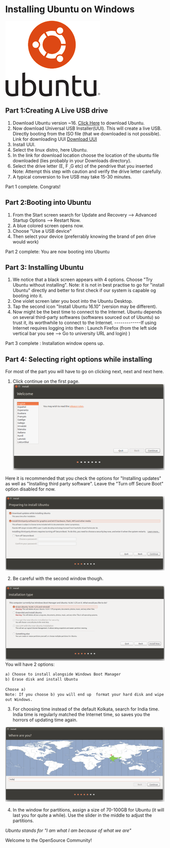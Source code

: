 # Installing Ubuntu on Windows


![Image](https://github.com/MaximumEndurance/Ubuntu-Blog/blob/master/ubuntu-logo112.png?raw=true)



## Part 1:Creating A Live USB drive

1. Download Ubuntu version ~16. [Click Here](releases.ubuntu.com/16.04.1/ubuntu-16.04.1-desktop-amd64.iso?_ga=1.267151886.1068213053.1475231553) to download Ubuntu. 
3. Now download Universal USB Installer(UUI). This will create a live USB. Directly booting from the ISO file (that we downloaded is not possible). Link for downloading UUI
	[Download UUI](https://www.pendrivelinux.com/downloads/Universal-USB-Installer/Universal-USB-Installer-1.9.7.0.exe)
4. Install UUI.
5. Select the linux distro, here Ubuntu.
6. In the link for download location  choose the location of the ubuntu file downloaded (lies probably in your Downloads directory).
7. Select the drive letter (E, F ,G etc) of the pendrive that you inserted 
	Note: Attempt this step with caution and verify the drive letter carefully.  
8. A typical conversion to live USB may take 15-30 minutes.

Part 1 complete. Congrats!

## Part 2:Booting into Ubuntu

1. From the Start screen search for Update and Recovery --> Advanced Startup Options --> Restart Now.
2. A blue colored screen opens now.
3. Choose "Use a USB device"
4. Then select your device (preferrably knowing the brand of pen drive would work)

Part 2 complete: You are now booting into Ubuntu

## Part 3: Installing Ubuntu

1. We notice that a black screen appears with 4 options.
Choose "Try Ubuntu without installing". 
Note: it is not in best practise to go for "install Ubuntu" directly and better to first check if our system is capable og booting into it.
2. One violet screen later you boot into the Ubuntu Desktop.
3. Tap the second icon "Install Ubuntu 16.10" (version may be different).
4. Now might be the best time to connect to the Internet. Ubuntu depends on several third-party softwares (softwares sourced out of Ubuntu) so trust it, its worthwhile to connect to the Internet.
-------------If using Internet requires logging into then
: Launch Firefox (from the left side vertical bar you see --> Go to university URL and login) )

Part 3 complete : Installation window opens up.

## Part 4: Selecting right options while installing

For most of the part you will have to go on clicking next, next and next here.

1. Click continue on the first page.
![Image](https://github.com/MaximumEndurance/Ubuntu-Blog/blob/gh-pages/Screenshot%20from%202017-01-09%2001-01-17.png?raw=true)

Here it is recommended that you check the options for "Installing updates" as well as "Installing third party software".
Leave the "Turn off Secure Boot" option disabled for now.

![Image](https://github.com/MaximumEndurance/Ubuntu-Blog/blob/gh-pages/Screenshot%20from%202017-01-09%2001-01-56.png?raw=true)

2. Be careful with the second window though.

![Image](https://github.com/MaximumEndurance/Ubuntu-Blog/blob/gh-pages/Screenshot%20from%202017-01-09%2001-04-34.png?raw=true)
	You will have 2 options:
	
	a) Choose to install alongside Windows Boot Manager
	b) Erase disk and install Ubuntu
	
	Choose a)
	Note: If you choose b) you will end up  format your hard disk and wipe out Windows.
	
3. For choosing time instead of the default Kolkata, search for India time. India time is regularly matched the Internet time, so saves you the horrors of updating time again.

![Image](https://github.com/MaximumEndurance/Ubuntu-Blog/blob/gh-pages/Screenshot%20from%202017-01-09%2001-06-49.png?raw=true)

4. In the window for partitions, assign a size of 70-100GB for Ubuntu (it will last you for quite a while). Use the slider in the middle to adjust the partitions.

_Ubuntu stands for "I am what I am because of what we are"_

Welcome to the OpenSource Community!
